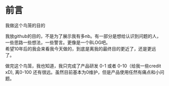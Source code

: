 # 前言
我做这个鸟笼的目的

我放github的目的，不是为了展示我有多nb。有一部分是想给认识到问题的人，一些思路一些想法，一些警言。更像是一个BLOG吧。<br>
希望10年后的我会来看我今天做的，到底是离我的最终目的更近了，还是更远了。

做完这个鸟笼，我也知道，我只完成了产品研发 0-1 或者 0-10（给我一些credit xD), 离0-100 还有很远。虽然目前基本为0维护，但是产品使用任然有痛点和小问题。

